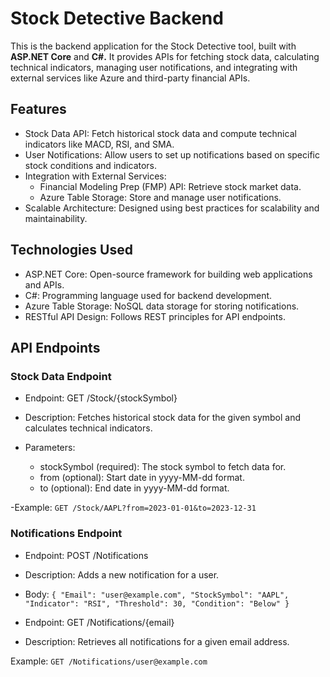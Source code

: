 ﻿# Stock Detective Backend

This is the backend application for the Stock Detective tool, built with **ASP.NET Core** and **C#.** 
It provides APIs for fetching stock data, calculating technical indicators, managing user notifications,
and integrating with external services like Azure and third-party financial APIs.

## Features
- Stock Data API: Fetch historical stock data and compute technical indicators like MACD, RSI, and SMA.
- User Notifications: Allow users to set up notifications based on specific stock conditions and indicators.
- Integration with External Services:
    - Financial Modeling Prep (FMP) API: Retrieve stock market data.
    - Azure Table Storage: Store and manage user notifications.
- Scalable Architecture: Designed using best practices for scalability and maintainability.

## Technologies Used
- ASP.NET Core: Open-source framework for building web applications and APIs.
- C#: Programming language used for backend development.
- Azure Table Storage: NoSQL data storage for storing notifications.
- RESTful API Design: Follows REST principles for API endpoints.

## API Endpoints

### Stock Data Endpoint
- Endpoint: GET /Stock/{stockSymbol}
- Description: Fetches historical stock data for the given symbol and calculates technical indicators.

- Parameters:
    - stockSymbol (required): The stock symbol to fetch data for.
    - from (optional): Start date in yyyy-MM-dd format.
    - to (optional): End date in yyyy-MM-dd format.
 
-Example:
`GET /Stock/AAPL?from=2023-01-01&to=2023-12-31`

### Notifications Endpoint
- Endpoint: POST /Notifications
- Description: Adds a new notification for a user.

- Body:
    `{
  "Email": "user@example.com",
  "StockSymbol": "AAPL",
  "Indicator": "RSI",
  "Threshold": 30,
  "Condition": "Below"
}`
 

- Endpoint: GET /Notifications/{email}

- Description: Retrieves all notifications for a given email address.

Example:
`GET /Notifications/user@example.com`